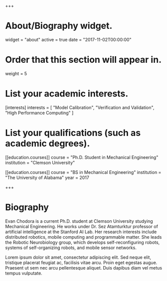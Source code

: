 +++
# About/Biography widget.
widget = "about"
active = true
date = "2017-11-02T00:00:00"

# Order that this section will appear in.
weight = 5

# List your academic interests.
[interests]
  interests = [
    "Model Calibration",
    "Verification and Validation",
    "High Performance Computing"
  ]

# List your qualifications (such as academic degrees).
[[education.courses]]
  course = "Ph.D. Student in Mechanical Engineering"
  institution = "Clemson University"

[[education.courses]]
  course = "BS in Mechanical Engineering"
  institution = "The University of Alabama"
  year = 2017
 
+++

# Biography

Evan Chodora is a current Ph.D. student at Clemson University studying Mechanical Engineering. He works under Dr. Sez Atamturktur professor of artificial intelligence at the Stanford AI Lab. Her research interests include distributed robotics, mobile computing and programmable matter. She leads the Robotic Neurobiology group, which develops self-reconfiguring robots, systems of self-organizing robots, and mobile sensor networks.

Lorem ipsum dolor sit amet, consectetur adipiscing elit. Sed neque elit, tristique placerat feugiat ac, facilisis vitae arcu. Proin eget egestas augue. Praesent ut sem nec arcu pellentesque aliquet. Duis dapibus diam vel metus tempus vulputate. 

